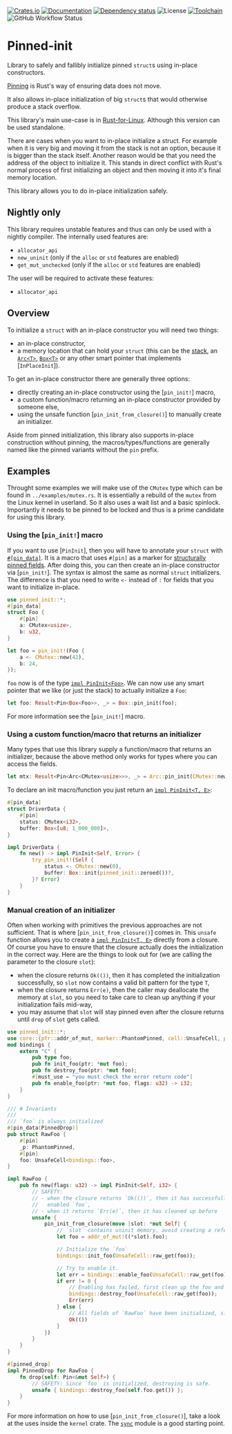 [![Crates.io](https://img.shields.io/crates/v/pinned-init.svg)](https://crates.io/crates/pinned-init)
[![Documentation](https://docs.rs/pinned-init/badge.svg)](https://docs.rs/pinned-init/)
[![Dependency status](https://deps.rs/repo/github/Rust-for-Linux/pinned-init/status.svg)](https://deps.rs/repo/github/Rust-for-Linux/pinned-init)
![License](https://img.shields.io/crates/l/pinned-init)
[![Toolchain](https://img.shields.io/badge/toolchain-nightly-red)](#nightly-only)
![GitHub Workflow Status](https://img.shields.io/github/actions/workflow/status/Rust-for-Linux/pinned-init/test.yml)
# Pinned-init

<!-- cargo-rdme start -->

Library to safely and fallibly initialize pinned `struct`s using in-place constructors.

[Pinning][pinning] is Rust's way of ensuring data does not move.

It also allows in-place initialization of big `struct`s that would otherwise produce a stack
overflow.

This library's main use-case is in [Rust-for-Linux]. Although this version can be used
standalone.

There are cases when you want to in-place initialize a struct. For example when it is very big
and moving it from the stack is not an option, because it is bigger than the stack itself.
Another reason would be that you need the address of the object to initialize it. This stands
in direct conflict with Rust's normal process of first initializing an object and then moving
it into it's final memory location.

This library allows you to do in-place initialization safely.

## Nightly only

This library requires unstable features and thus can only be used with a nightly compiler.
The internally used features are:
- `allocator_api`
- `new_uninit` (only if the `alloc` or `std` features are enabled)
- `get_mut_unchecked` (only if the `alloc` or `std` features are enabled)

The user will be required to activate these features:
- `allocator_api`

## Overview

To initialize a `struct` with an in-place constructor you will need two things:
- an in-place constructor,
- a memory location that can hold your `struct` (this can be the [stack], an [`Arc<T>`],
  [`Box<T>`] or any other smart pointer that implements [`InPlaceInit`]).

To get an in-place constructor there are generally three options:
- directly creating an in-place constructor using the [`pin_init!`] macro,
- a custom function/macro returning an in-place constructor provided by someone else,
- using the unsafe function [`pin_init_from_closure()`] to manually create an initializer.

Aside from pinned initialization, this library also supports in-place construction without pinning,
the macros/types/functions are generally named like the pinned variants without the `pin`
prefix.

## Examples

Throught some examples we will make use of the `CMutex` type which can be found in
`../examples/mutex.rs`. It is essentially a rebuild of the `mutex` from the Linux kernel in userland. So
it also uses a wait list and a basic spinlock. Importantly it needs to be pinned to be locked
and thus is a prime candidate for using this library.

### Using the [`pin_init!`] macro

If you want to use [`PinInit`], then you will have to annotate your `struct` with
[`#[pin_data]`](pin_data). It is a macro that uses `#[pin]` as a marker for
[structurally pinned fields]. After doing this, you can then create an in-place constructor via
[`pin_init!`]. The syntax is almost the same as normal `struct` initializers. The difference is
that you need to write `<-` instead of `:` for fields that you want to initialize in-place.

```rust
use pinned_init::*;
#[pin_data]
struct Foo {
    #[pin]
    a: CMutex<usize>,
    b: u32,
}

let foo = pin_init!(Foo {
    a <- CMutex::new(42),
    b: 24,
});
```

`foo` now is of the type [`impl PinInit<Foo>`]. We can now use any smart pointer that we like
(or just the stack) to actually initialize a `Foo`:

```rust
let foo: Result<Pin<Box<Foo>>, _> = Box::pin_init(foo);
```

For more information see the [`pin_init!`] macro.

### Using a custom function/macro that returns an initializer

Many types that use this library supply a function/macro that returns an initializer, because
the above method only works for types where you can access the fields.

```rust
let mtx: Result<Pin<Arc<CMutex<usize>>>, _> = Arc::pin_init(CMutex::new(42));
```

To declare an init macro/function you just return an [`impl PinInit<T, E>`]:

```rust
#[pin_data]
struct DriverData {
    #[pin]
    status: CMutex<i32>,
    buffer: Box<[u8; 1_000_000]>,
}

impl DriverData {
    fn new() -> impl PinInit<Self, Error> {
        try_pin_init!(Self {
            status <- CMutex::new(0),
            buffer: Box::init(pinned_init::zeroed())?,
        }? Error)
    }
}
```

### Manual creation of an initializer

Often when working with primitives the previous approaches are not sufficient. That is where
[`pin_init_from_closure()`] comes in. This `unsafe` function allows you to create a
[`impl PinInit<T, E>`] directly from a closure. Of course you have to ensure that the closure
actually does the initialization in the correct way. Here are the things to look out for
(we are calling the parameter to the closure `slot`):
- when the closure returns `Ok(())`, then it has completed the initialization successfully, so
  `slot` now contains a valid bit pattern for the type `T`,
- when the closure returns `Err(e)`, then the caller may deallocate the memory at `slot`, so
  you need to take care to clean up anything if your initialization fails mid-way,
- you may assume that `slot` will stay pinned even after the closure returns until `drop` of
  `slot` gets called.

```rust
use pinned_init::*;
use core::{ptr::addr_of_mut, marker::PhantomPinned, cell::UnsafeCell, pin::Pin};
mod bindings {
    extern "C" {
        pub type foo;
        pub fn init_foo(ptr: *mut foo);
        pub fn destroy_foo(ptr: *mut foo);
        #[must_use = "you must check the error return code"]
        pub fn enable_foo(ptr: *mut foo, flags: u32) -> i32;
    }
}

/// # Invariants
///
/// `foo` is always initialized
#[pin_data(PinnedDrop)]
pub struct RawFoo {
    #[pin]
    _p: PhantomPinned,
    #[pin]
    foo: UnsafeCell<bindings::foo>,
}

impl RawFoo {
    pub fn new(flags: u32) -> impl PinInit<Self, i32> {
        // SAFETY:
        // - when the closure returns `Ok(())`, then it has successfully initialized and
        //   enabled `foo`,
        // - when it returns `Err(e)`, then it has cleaned up before
        unsafe {
            pin_init_from_closure(move |slot: *mut Self| {
                // `slot` contains uninit memory, avoid creating a reference.
                let foo = addr_of_mut!((*slot).foo);

                // Initialize the `foo`
                bindings::init_foo(UnsafeCell::raw_get(foo));

                // Try to enable it.
                let err = bindings::enable_foo(UnsafeCell::raw_get(foo), flags);
                if err != 0 {
                    // Enabling has failed, first clean up the foo and then return the error.
                    bindings::destroy_foo(UnsafeCell::raw_get(foo));
                    Err(err)
                } else {
                    // All fields of `RawFoo` have been initialized, since `_p` is a ZST.
                    Ok(())
                }
            })
        }
    }
}

#[pinned_drop]
impl PinnedDrop for RawFoo {
    fn drop(self: Pin<&mut Self>) {
        // SAFETY: Since `foo` is initialized, destroying is safe.
        unsafe { bindings::destroy_foo(self.foo.get()) };
    }
}
```

For more information on how to use [`pin_init_from_closure()`], take a look at the uses inside
the `kernel` crate. The [`sync`] module is a good starting point.

[`sync`]: https://github.com/Rust-for-Linux/linux/tree/rust-next/rust/kernel/sync
[pinning]: https://doc.rust-lang.org/std/pin/index.html
[structurally pinned fields]: https://doc.rust-lang.org/std/pin/index.html#pinning-is-structural-for-field
[stack]: https://docs.rs/pinned-init/latest/pinned_init/macro.stack_pin_init.html
[`Arc<T>`]: https://doc.rust-lang.org/stable/alloc/sync/struct.Arc.html
[`Box<T>`]: https://doc.rust-lang.org/stable/alloc/boxed/struct.Box.html
[`impl PinInit<Foo>`]: https://docs.rs/pinned-init/latest/pinned_init/trait.PinInit.html
[`impl PinInit<T, E>`]: https://docs.rs/pinned-init/latest/pinned_init/trait.PinInit.html
[`impl Init<T, E>`]: https://docs.rs/pinned-init/latest/pinned_init/trait.Init.html
[Rust-for-Linux]: https://rust-for-linux.com/

<!-- cargo-rdme end -->
